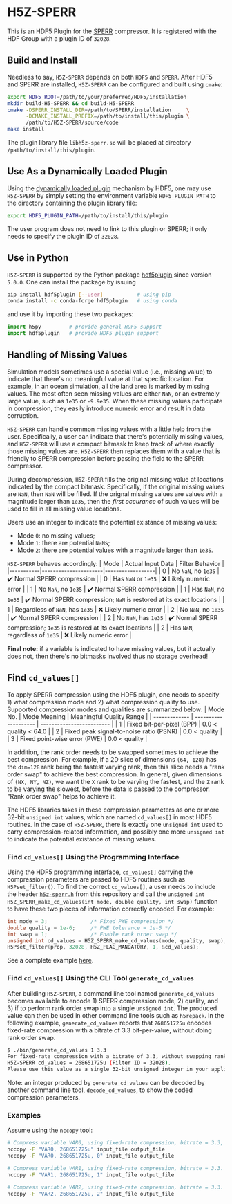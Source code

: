 # H5Z-SPERR
This is an HDF5 Plugin for the [SPERR](https://github.com/ncar/sperr) compressor.
It is registered with the HDF Group with a plugin ID of `32028`.

## Build and Install
Needless to say, `H5Z-SPERR` depends on both `HDF5` and `SPERR`. 
After HDF5 and SPERR are installed, `H5Z-SPERR` can be configured and built using `cmake`:
```bash
export HDF5_ROOT=/path/to/your/preferred/HDF5/installation
mkdir build-H5-SPERR && cd build-H5-SPERR
cmake -DSPERR_INSTALL_DIR=/path/to/SPERR/installation     \
      -DCMAKE_INSTALL_PREFIX=/path/to/install/this/plugin \
      /path/to/H5Z-SPERR/source/code
make install
```
The plugin library file `libh5z-sperr.so` will be placed at directory `/path/to/install/this/plugin`.

## Use As a Dynamically Loaded Plugin
Using the [dynamically loaded plugin](https://docs.hdfgroup.org/hdf5/rfc/HDF5DynamicallyLoadedFilters.pdf) mechanism by HDF5,
one may use `H5Z-SPERR` by simply setting the environment variable `HDF5_PLUGIN_PATH` to the directory containing the plugin
library file:
```bash
export HDF5_PLUGIN_PATH=/path/to/install/this/plugin
```
The user program does not need to link to this plugin or SPERR; it only needs to specify the plugin ID of `32028`.

<!--
## Use in NetCDF-4 APIs
`H5Z-SPERR` also facilitates the application of SPERR compression on 
[NetCDF-4 files](https://docs.unidata.ucar.edu/netcdf/NUG/md_filters.html#filters_enable);
one simply needs to define the filter on a variable:
```C
nc_def_var_filter(ncid, varid, 32028, 1, &cd_values);
```
See a complete example [here](https://github.com/NCAR/H5Z-SPERR/blob/main/example/simple_xy_nc4_wr.c).
-->

## Use in Python
`H5Z-SPERR` is supported by the Python package [hdf5plugin](https://github.com/silx-kit/hdf5plugin)
since version `5.0.0`.
One can install the package by issuing 
```bash
pip install hdf5plugin [--user]           # using pip
conda install -c conda-forge hdf5plugin   # using conda
```
and use it by importing these two packages:
```python
import h5py         # provide general HDF5 support
import hdf5plugin   # provide HDF5 plugin support
```

## Handling of Missing Values
Simulation models sometimes use a special value (i.e., missing value) to indicate that there's no meaningful value at that specific location.
For example, in an ocean simulation, all the land area is marked by missing values.
The most often seen missing values are either `NaN`, or an extremely large value, such as `1e35` or `-9.9e35`.
When these missing values participate in compression, they easily introduce numeric error and result in data corruption.

`H5Z-SPERR` can handle common missing values with a little help from the user.
Specifically, a user can indicate that there's potentially missing values, 
and `H5Z-SPERR` will use a compact bitmask to keep track of where exactly those missing values are.
`H5Z-SPERR` then replaces them with a value that is friendly to SPERR compression before passing the field to the SPERR compressor.

During decompression, `H5Z-SPERR` fills the original missing value at locations indicated by the compact bitmask.
Specifically, if the original missing values are `NaN`, then `NaN` will be filled. If the orignal missing values
are values with a magnitude larger than `1e35`, then the *first occurance* of such values will be used to fill 
in all missing value locations.

Users use an integer to indicate the potential existance of missing values:
- Mode `0`: no missing values;
- Mode `1`: there are potential `NaN`s;
- Mode `2`: there are potential values with a magnitude larger than `1e35`.

`H5Z-SPERR` behaves accordingly:
| Mode      | Actual Input Data    |  Filter Behavior |
|-----------|----------------------|------------------|
| 0         | No `NaN`, no `1e35`  | :heavy_check_mark: Normal SPERR compression |
| 0         | Has `NaN` or `1e35`  | :x: Likely numeric error  |
| 1         | No `NaN`, no `1e35`  | :heavy_check_mark: Normal SPERR compression  |
| 1         | Has `NaN`, no `1e35` | :heavy_check_mark: Normal SPERR compression; `NaN` is restored at its exact locations  |
| 1         | Regardless of `NaN`, has `1e35` |  :x: Likely numeric error  |
| 2         | No `NaN`, no `1e35`  | :heavy_check_mark: Normal SPERR compression  |
| 2         | No `NaN`, has `1e35` | :heavy_check_mark: Normal SPERR compression; `1e35` is restored at its exact locations  |
| 2         | Has `NaN`, regardless of `1e35` | :x: Likely numeric error |

**Final note:** if a variable is indicated to have missing values, but it actually does not, then there's no bitmasks involved thus no storage overhead! 

##  Find `cd_values[]`
To apply SPERR compression using the HDF5 plugin, one needs to specify 1) what compression mode and 2)
what compression quality to use. Supported compression modes and qualities are summarized below:
| Mode No.      | Mode Meaning         | Meaningful Quality Range  |
| ------------- | -------------------- | ------------------------- |
| 1             | Fixed bit-per-pixel (BPP) | 0.0 < quality < 64.0 |
| 2             | Fixed peak signal-to-noise ratio (PSNR) | 0.0 < quality |
| 3             | Fixed point-wise error (PWE)            | 0.0 < quality |

In addition, the rank order needs to be swapped sometimes to achieve the best compression.
For example, if a 2D slice of dimensions `(64, 128)` has the `dim=128` rank being the fastest
varying rank, then this slice needs a "rank order swap" to achieve the best compression.
In general, given dimensions of `(NX, NY, NZ)`, we want the `X` rank to be varying the fastest,
and the `Z` rank to be varying the slowest, before the data is passed to the compressor.
"Rank order swap" helps to achieve it.

The HDF5 libraries takes in these compression parameters as one or more 32-bit `unsigned int` values,
which are named `cd_values[]` in most HDF5 routines.
In the case of `H5Z-SPERR`, there is exactly one `unsigned int` used to carry compression-related information, and 
possibly one more `unsigned int` to indicate the potential existance of missing values.

### Find  `cd_values[]` Using the Programming Interface
Using the HDF5 programming interface, `cd_values[]` carrying the compression parameters are passed
to HDF5 routines such as `H5Pset_filter()`. To find the correct `cd_values[]`, a user
needs to include the header [`h5z-sperr.h`](https://github.com/NCAR/H5Z-SPERR/blob/main/include/h5z-sperr.h)
from this repository
and call the `unsigned int H5Z_SPERR_make_cd_values(int mode, double quality, int swap)` function 
to have these two pieces of information correctly encoded. For example:
```C
int mode = 3;              /* Fixed PWE compression */
double quality = 1e-6;     /* PWE tolerance = 1e-6 */
int swap = 1;              /* Enable rank order swap */
unsigned int cd_values = H5Z_SPERR_make_cd_values(mode, quality, swap);   /* Generate cd_values */
H5Pset_filter(prop, 32028, H5Z_FLAG_MANDATORY, 1, &cd_values);            /* Specify SPERR compression in HDF5 */
```
See a complete example [here](https://github.com/NCAR/H5Z-SPERR/blob/main/utilities/example-3d.c).

### Find `cd_values[]` Using the CLI Tool `generate_cd_values`
After building `H5Z-SPERR`, a command line tool named `generate_cd_values` becomes available to encode 1) SPERR 
compression mode, 2) quality, and 3) if to perform rank order swap
into a single `unsigned int`. The produced value can then be used in other command line tools such as `h5repack`.
In the following example, `generate_cd_values` reports that `268651725u` encodes fixed-rate compression with 
a bitrate of 3.3 bit-per-value, without doing rank order swap.
```Bash
$ ./bin/generate_cd_values 1 3.3
For fixed-rate compression with a bitrate of 3.3, without swapping rank orders,
H5Z-SPERR cd_values = 268651725u (Filter ID = 32028).
Please use this value as a single 32-bit unsigned integer in your applications.
```
Note: an integer produced by `generate_cd_values` can be decoded by another command line tool, `decode_cd_values`,
to show the coded compression parameters.

### Examples
Assume using the `nccopy` tool:
```Bash
# Compress variable VAR0, using fixed-rate compression, bitrate = 3.3, no special handling of missing values.
nccopy -F "VAR0, 268651725u" input_file output_file
nccopy -F "VAR0, 268651725u, 0" input_file output_file

# Compress variable VAR1, using fixed-rate compression, bitrate = 3.3. VAR1 might have NaNs!
nccopy -F "VAR1, 268651725u, 1" input_file output_file

# Compress variable VAR2, using fixed-rate compression, bitrate = 3.3. VAR2 might have values such as 1e35!
nccopy -F "VAR2, 268651725u, 2" input_file output_file 
```

